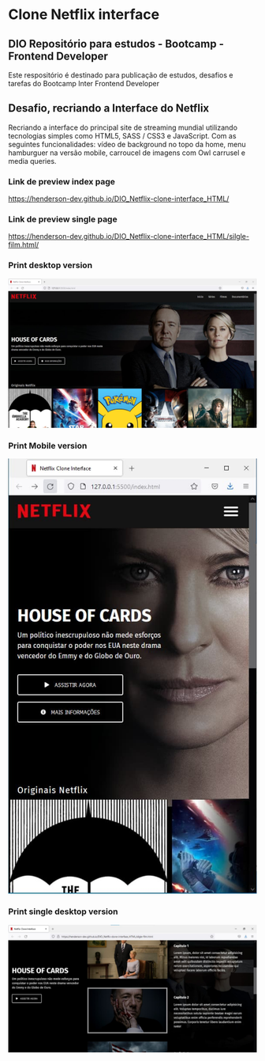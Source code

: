 # Clone Netflix interface
## DIO Repositório para estudos - Bootcamp - Frontend Developer

Este respositório é destinado para publicação de estudos, desafios e tarefas do Bootcamp Inter Frontend Developer

## Desafio, recriando a Interface do Netflix

Recriando a interface do principal site de streaming mundial utilizando tecnologias simples como HTML5, SASS / CSS3 e JavaScript. Com as seguintes funcionalidades: vídeo de background no topo da home, menu hamburguer na versão mobile, carroucel de imagens com Owl carrusel e media queries.

### Link de preview index page
<https://henderson-dev.github.io/DIO_Netflix-clone-interface_HTML/>
### Link de preview single page
<https://henderson-dev.github.io/DIO_Netflix-clone-interface_HTML/silgle-film.html/>
### Print desktop version
![Print desktop version](interface-home.jpg)

### Print Mobile version
![Print mobile version](interface-home-mobile.jpg)

### Print single desktop version
![Print mobile version](interface-single.jpg)

